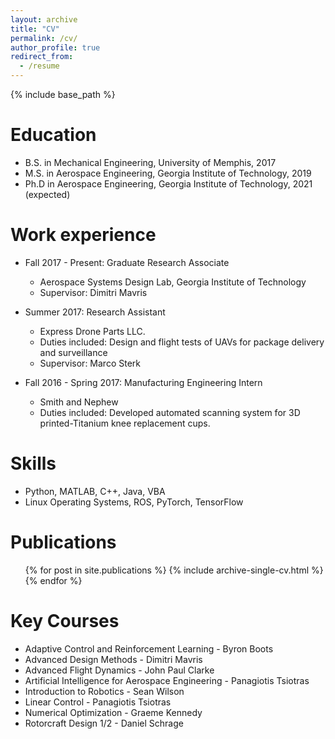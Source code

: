 ```yaml
---
layout: archive
title: "CV"
permalink: /cv/
author_profile: true
redirect_from:
  - /resume
---
```


{% include base_path %}

Education
======
* B.S. in Mechanical Engineering, University of Memphis, 2017
* M.S. in Aerospace Engineering, Georgia Institute of Technology, 2019
* Ph.D in Aerospace Engineering, Georgia Institute of Technology, 2021 (expected)

Work experience
======
* Fall 2017 - Present: Graduate Research Associate
  * Aerospace Systems Design Lab, Georgia Institute of Technology
  * Supervisor: Dimitri Mavris

* Summer 2017: Research Assistant
  * Express Drone Parts LLC.
  * Duties included: Design and flight tests of UAVs for package delivery and surveillance
  * Supervisor: Marco Sterk

* Fall 2016 - Spring 2017: Manufacturing Engineering Intern
  * Smith and Nephew
  * Duties included: Developed automated scanning system for 3D printed-Titanium knee replacement cups.
  
Skills
======
* Python, MATLAB, C++, Java, VBA
* Linux Operating Systems, ROS, PyTorch, TensorFlow

Publications
======
  <ul>{% for post in site.publications %}
    {% include archive-single-cv.html %}
  {% endfor %}</ul>
  
Key Courses
======
* Adaptive Control and Reinforcement Learning - Byron Boots
* Advanced Design Methods - Dimitri Mavris
* Advanced Flight Dynamics - John Paul Clarke
* Artificial Intelligence for Aerospace Engineering - Panagiotis Tsiotras
* Introduction to Robotics - Sean Wilson
* Linear Control - Panagiotis Tsiotras
* Numerical Optimization - Graeme Kennedy
* Rotorcraft Design 1/2 - Daniel Schrage
  


